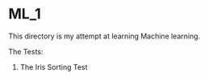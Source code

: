 # ML_1
This directory is my attempt at learning Machine learning.

The Tests:
1. The Iris Sorting Test
